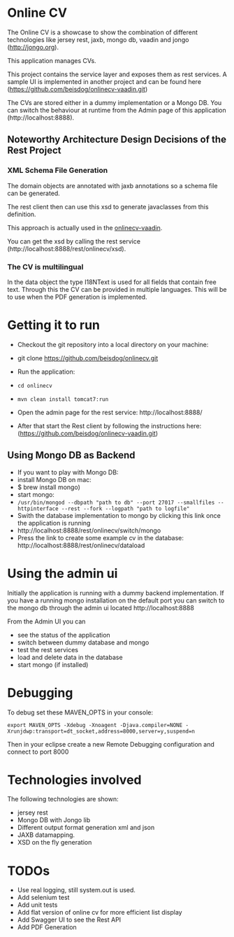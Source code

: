 # Online CV

The Online CV is a showcase to show the combination of different technologies like jersey rest, jaxb, mongo db, vaadin and jongo (http://jongo.org).

This application manages CVs. 

This project contains the service layer and exposes them as rest services.
A sample UI is implemented in another project and can be found here (https://github.com/beisdog/onlinecv-vaadin.git)

The CVs are stored either in a dummy implementation or a Mongo DB. 
You can switch the behaviour at runtime from the Admin page of this application (http://localhost:8888). 

## Noteworthy Architecture Design Decisions of the Rest Project

### XML Schema File Generation
The domain objects are annotated with jaxb annotations so a schema file can be generated.

The rest client then can use this xsd to generate javaclasses from this definition. 

This approach is actually used in the [onlinecv-vaadin](https://github.com/beisdog/onlinecv-vaadin.git).

You can get the xsd by calling the rest service (http://localhost:8888/rest/onlinecv/xsd).

### The CV is multilingual
In the data object the type I18NText is used for all fields that contain free text. Through this the CV can
be provided in multiple languages. This will be to use when the PDF generation is implemented.  

# Getting it to run
* Checkout the git repository into a local directory on your machine:
 * git clone https://github.com/beisdog/onlinecv.git

* Run the application:
 * `cd onlinecv`
 * `mvn clean install tomcat7:run`
* Open the admin page for the rest service: http://localhost:8888/
* After that start the Rest client by following the instructions here: (https://github.com/beisdog/onlinecv-vaadin.git)

## Using Mongo DB as Backend
* If you want to play with Mongo DB: 
 * install Mongo DB on mac: 
  * $ brew install mongo)
 * start mongo: 
  * `/usr/bin/mongod --dbpath "path to db" --port 27017 --smallfiles --httpinterface --rest --fork --logpath "path to logfile"`
 * Swith the database implementation to mongo by clicking this link once the application is running
  * http://localhost:8888/rest/onlinecv/switch/mongo
  * Press the link to create some example cv in the database: http://localhost:8888/rest/onlinecv/dataload

# Using the admin ui
Initially the application is running with a dummy backend implementation. If you have a running mongo installation on the default port
you can switch to the mongo db through the admin ui located http://localhost:8888 

From the Admin UI you can 
* see the status of the application
* switch between dummy database and mongo
* test the rest services
* load and delete data in the database
* start mongo (if installed)

# Debugging
To debug set these MAVEN_OPTS in your console:

`export MAVEN_OPTS -Xdebug -Xnoagent -Djava.compiler=NONE -Xrunjdwp:transport=dt_socket,address=8000,server=y,suspend=n`

Then in your eclipse create a new Remote Debugging configuration and connect to port 8000

# Technologies involved
The following technologies are shown:

* jersey rest 
* Mongo DB with Jongo lib
* Different output format generation xml and json
* JAXB datamapping.
* XSD on the fly generation

# TODOs
* Use real logging, still system.out is used.
* Add selenium test
* Add unit tests
* Add flat version of online cv for more efficient list display
* Add Swagger UI to see the Rest API
* Add PDF Generation


